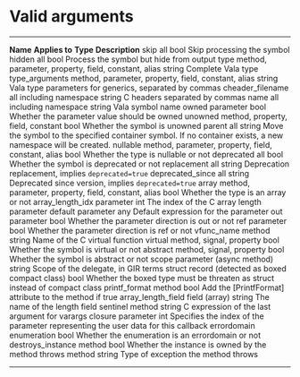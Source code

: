 

Valid arguments
===============

  ---------------------- ----------------------------------------------------- ---------- -------------------------------------------------------------------------------------------------------------
  **Name**               **Applies to**                                        **Type**   **Description**
  skip                   all                                                   bool       Skip processing the symbol
  hidden                 all                                                   bool       Process the symbol but hide from output
  type                   method, parameter, property, field, constant, alias   string     Complete Vala type
  type\_arguments        method, parameter, property, field, constant, alias   string     Vala type parameters for generics, separated by commas
  cheader\_filename      all including namespace                               string     C headers separated by commas
  name                   all including namespace                               string     Vala symbol name
  owned                  parameter                                             bool       Whether the parameter value should be owned
  unowned                method, property, field, constant                     bool       Whether the symbol is unowned
  parent                 all                                                   string     Move the symbol to the specified container symbol. If no container exists, a new namespace will be created.
  nullable               method, parameter, property, field, constant, alias   bool       Whether the type is nullable or not
  deprecated             all                                                   bool       Whether the symbol is deprecated or not
  replacement            all                                                   string     Deprecation replacement, implies `deprecated=true`
  deprecated\_since      all                                                   string     Deprecated since version, implies `deprecated=true`
  array                  method, parameter, property, field, constant, alias   bool       Whether the type is an array or not
  array\_length\_idx     parameter                                             int        The index of the C array length parameter
  default                parameter                                             any        Default expression for the parameter
  out                    parameter                                             bool       Whether the parameter direction is out or not
  ref                    parameter                                             bool       Whether the parameter direction is ref or not
  vfunc\_name            method                                                string     Name of the C virtual function
  virtual                method, signal, property                              bool       Whether the symbol is virtual or not
  abstract               method, signal, property                              bool       Whether the symbol is abstract or not
  scope                  parameter (async method)                              string     Scope of the delegate, in GIR terms
  struct                 record (detected as boxed compact class)              bool       Whether the boxed type must be threaten as struct instead of compact class
  printf\_format         method                                                bool       Add the [PrintfFormat] attribute to the method if true
  array\_length\_field   field (array)                                         string     The name of the length field
  sentinel               method                                                string     C expression of the last argument for varargs
  closure                parameter                                             int        Specifies the index of the parameter representing the user data for this callback
  errordomain            enumeration                                           bool       Whether the enumeration is an errordomain or not
  destroys\_instance     method                                                bool       Whether the instance is owned by the method
  throws                 method                                                string     Type of exception the method throws
  ---------------------- ----------------------------------------------------- ---------- -------------------------------------------------------------------------------------------------------------

